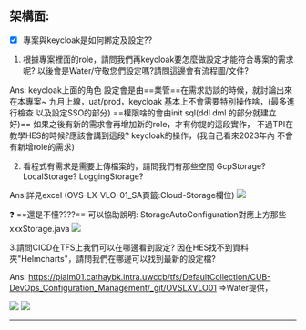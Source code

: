 
## 架構面: 

- [x] 專案與keycloak是如何綁定及設定??

1. 根據專案裡面的role，請問我們再keycloak要怎麼做設定才能符合專案的需求呢?
以後會是Water/守敬您們設定嗎?請問這邊會有流程圖/文件?

Ans: keycloak上面的角色 設定會是由==業管==在需求訪談的時候，就討論出來
在本專案~ 九月上線，uat/prod，keycloak 基本上不會需要特別操作啥，(最多進行檢查 以及設定SSO的部分)
==權限啥的會由init sql(ddl dml 的部分就建立好)==
如果之後有新的需求會再增加新的role，才有你提的這段實作，
不過TPI在教學HES的時候?應該會講到這段? keycloak的操作，(我自己看來2023年內 不會有新增role的需求)


2. 看程式有需求是需要上傳檔案的，請問我們有那些空間 GcpStorage? LocalStorage? LoggingStorage?

Ans:詳見excel (OVS-LX-VLO-01_SA頁籤:Cloud-Storage欄位)
![](https://hackmd.io/_uploads/B1k2Ay-K2.png)


:question: ==還是不懂????== 可以協助說明: StorageAutoConfiguration對應上方那些xxxStorage.java
![](https://hackmd.io/_uploads/SyZzUgZK3.png)

3.請問CICD在TFS上我們可以在哪邊看到設定?
因在HES找不到資料夾"Helmcharts"，請問我們在哪邊可以找到最新的設定檔?

Ans: https://pialm01.cathaybk.intra.uwccb/tfs/DefaultCollection/CUB-DevOps_Configuration_Management/_git/OVSLXVLO01 =>Water提供，

![](https://hackmd.io/_uploads/Hy5YElbYh.png)
![](https://hackmd.io/_uploads/ryGoVebK3.png)

---



